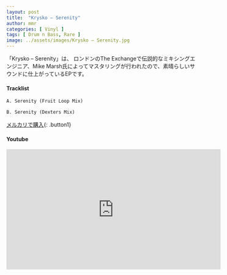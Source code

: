 ```yaml
---
layout: post
title:  "Krysko – Serenity"
author: mmr
categories: [ Vinyl ]
tags: [ Drum n Bass, Rare ]
image: ../assets/images/Krysko – Serenity.jpg
---
```


「Krysko – Serenity」は、
ロンドンのThe Exchangeで伝説的なミキシングエンジニア、Mike Marsh氏によってマスタリングが行われたので、素晴らしいサウンドに仕上がっているEPです。

#### Tracklist
```md
A. Serenity (Fruit Loop Mix)

B. Serenity (Dexters Mix)
```

[メルカリで購入](https://jp.mercari.com/item/m10738402892?afid=6142608987){: .button1}

#### Youtube
<iframe width="560" height="315" src="https://www.youtube.com/embed/dyzdClawVYE?si=H0znPMQbfXrO5Y6X" title="YouTube video player" frameborder="0" allow="accelerometer; autoplay; clipboard-write; encrypted-media; gyroscope; picture-in-picture; web-share" referrerpolicy="strict-origin-when-cross-origin" allowfullscreen></iframe>